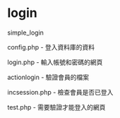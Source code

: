 # login
simple_login

config.php - 登入資料庫的資料

login.php - 輸入帳號和密碼的網頁

actionlogin - 驗證會員的檔案

incsession.php - 檢查會員是否已登入

test.php - 需要驗證才能登入的網頁
